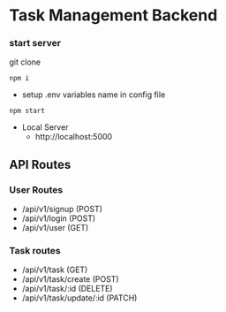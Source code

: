 # Task Management Backend

### start server

git clone

```
npm i
```

- setup .env variables name in config file

```
npm start
```
- Local Server
    - http://localhost:5000

## API Routes

### User Routes
- /api/v1/signup (POST)
- /api/v1/login (POST)
- /api/v1/user (GET)

### Task routes
- /api/v1/task (GET)
- /api/v1/task/create (POST)
- /api/v1/task/:id (DELETE)
- /api/v1/task/update/:id (PATCH)
